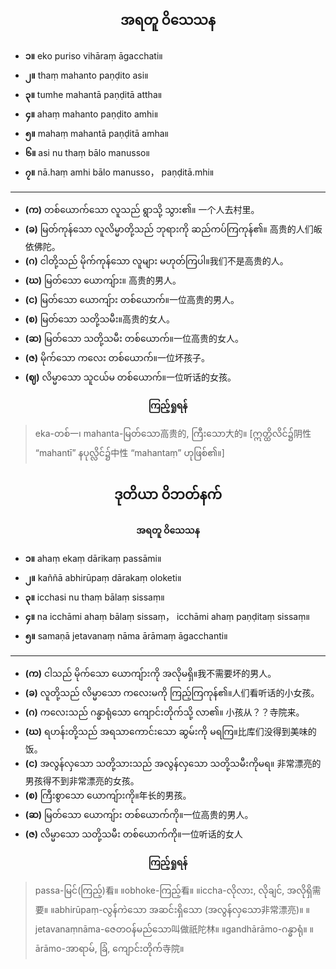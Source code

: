 ## <center>အရတူ ဝိသေသန</center>

- **၁။** eko puriso vihāraṃ āgacchati။
- **၂။** thaṃ mahanto paṇḍito asi။ 
- **၃။** tumhe mahantā paṇḍitā attha။
- **၄။** ahaṃ mahanto paṇḍito amhi။
- **၅။** mahaṃ mahantā paṇḍitā amha။
- **၆။**  asi nu thaṃ bālo manusso။
- **၇။** nā.haṃ amhi bālo manusso， paṇḍitā.mhi။
---
- **(က)** တစ်ယောက်သော လူသည် ရွာသို့ သွား၏။ 一个人去村里。
- **(ခ)** မြတ်ကုန်သော လူလိမ္မာတို့သည် ဘုရားကို ဆည်ကပ်ကြကုန်၏။ 高贵的人们皈依佛陀。
- **(ဂ)** ငါတို့သည် မိုက်ကုန်သော လူများ မဟုတ်ကြပါ။我们不是高贵的人。
- **(ဃ)** မြတ်သော ယောကျ်ား။ 高贵的男人。
- **(င)** မြတ်သော ယောကျ်ား တစ်ယောက်။一位高贵的男人。
- **(စ)** မြတ်သော သတို့သမီး။高贵的女人。
- **(ဆ)** မြတ်သော သတို့သမီး တစ်ယောက်။一位高贵的女人。
- **(ဇ)** မိုက်သော ကလေး တစ်ယောက်။一位坏孩子。
- **(ဈ)** လိမ္မာသော သူငယ်မ တစ်ယောက်။一位听话的女孩。

**<center>ကြည့်ရှုရန်</center>**
>eka-တစ်一၊ mahanta-မြတ်သော高贵的, ကြီးသော大的။  [ဣတ္ထိလိင်၌阴性 “mahantī” နပုလ္လိင်၌中性 “mahantaṃ” ဟုဖြစ်၏။]

## <center>ဒုတိယာ ဝိဘတ်နက်</center>
**<center>အရတူ ဝိသေသန</center>**

- **၁။** ahaṃ ekaṃ dārikaṃ passāmi။ 
- **၂။** kaññā abhirūpaṃ dārakaṃ oloketi။ 
- **၃။** icchasi nu thaṃ bālaṃ sissaṃ။ 
- **၄။** na icchāmi ahaṃ bālaṃ sissaṃ， icchāmi ahaṃ paṇḍitaṃ sissaṃ။
- **၅။** samaṇā jetavanaṃ nāma ārāmaṃ āgacchanti။

---

- **(က)** ငါသည် မိုက်သော ယောကျ်ားကို အလိုမရှိ။我不需要坏的男人。
- **(ခ)** လူတို့သည် လိမ္မာသော ကလေးမကို ကြည့်ကြကုန်၏။人们看听话的小女孩。
- **(ဂ)** ကလေးသည် ဂန္ဓာရုံသော ကျောင်းတိုက်သို့ လာ၏။ 小孩从？？寺院来。
- **(ဃ)** ရဟန်းတို့သည် အရသာကောင်းသော ဆွမ်းကို မရကြ။比库们没得到美味的饭。
- **(င)** အလွန်လှသော သတို့သားသည် အလွန်လှသော သတို့သမီးကိုမရ။ 非常漂亮的男孩得不到非常漂亮的女孩。
- **(စ)** ကြီးစွာသော ယောကျ်ားကို။年长的男孩。
- **(ဆ)** မြတ်သော ယောကျ်ား တစ်ယောက်ကို။一位高贵的男人。
- **(ဇ)** လိမ္မာသော သတို့သမီး တစ်ယောက်ကို။一位听话的女人

**<center>ကြည့်ရှုရန်</center>**

>passa-မြင်(ကြည့်)看။ ။obhoke-ကြည့်看။ ။iccha-လိုလား, လိုချင်, အလိုရှိ需要။ ။abhirūpaṃ-လွန်ကဲသော အဆင်းရှိသော
(အလွန်လှသော非常漂亮)။ ။jetavanaṃnāma-ဇေတဝန်မည်သော叫做祇陀林။ ။gandhārāmo-ဂန္ဓာရုံ။  ။ārāmo-အာရာမ်, ခြံ, ကျောင်းတိုက်寺院။
